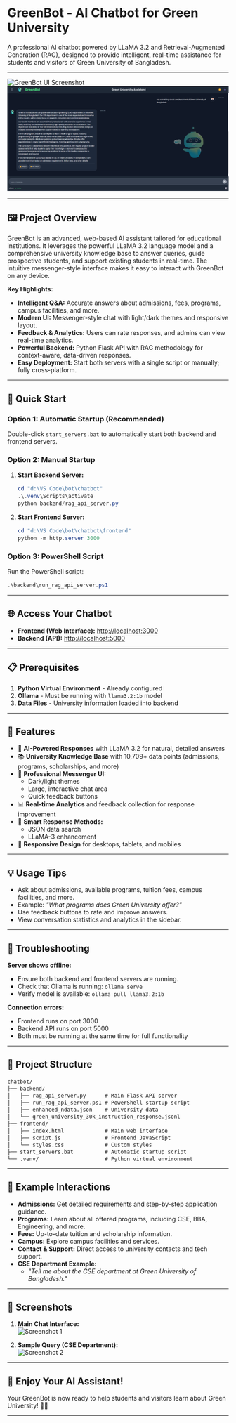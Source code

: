 # GreenBot - AI Chatbot for Green University

A professional AI chatbot powered by LLaMA 3.2 and Retrieval-Augmented Generation (RAG), designed to provide intelligent, real-time assistance for students and visitors of Green University of Bangladesh.

---

![GreenBot UI Screenshot](<img width="1910" height="905" alt="image" src="public/image.png" />
)
![GreenBot CSE Department Chat](public/image.png)

---

## 🖼️ Project Overview

GreenBot is an advanced, web-based AI assistant tailored for educational institutions. It leverages the powerful LLaMA 3.2 language model and a comprehensive university knowledge base to answer queries, guide prospective students, and support existing students in real-time. The intuitive messenger-style interface makes it easy to interact with GreenBot on any device.

**Key Highlights:**
- **Intelligent Q&A:** Accurate answers about admissions, fees, programs, campus facilities, and more.
- **Modern UI:** Messenger-style chat with light/dark themes and responsive layout.
- **Feedback & Analytics:** Users can rate responses, and admins can view real-time analytics.
- **Powerful Backend:** Python Flask API with RAG methodology for context-aware, data-driven responses.
- **Easy Deployment:** Start both servers with a single script or manually; fully cross-platform.

---

## 🚀 Quick Start

### Option 1: Automatic Startup (Recommended)
Double-click `start_servers.bat` to automatically start both backend and frontend servers.

### Option 2: Manual Startup

1. **Start Backend Server:**
   ```powershell
   cd "d:\VS Code\bot\chatbot"
   .\.venv\Scripts\activate
   python backend/rag_api_server.py
   ```

2. **Start Frontend Server:**
   ```powershell
   cd "d:\VS Code\bot\chatbot\frontend"
   python -m http.server 3000
   ```

### Option 3: PowerShell Script
Run the PowerShell script:
```powershell
.\backend\run_rag_api_server.ps1
```

---

## 🌐 Access Your Chatbot

- **Frontend (Web Interface):** [http://localhost:3000](http://localhost:3000)
- **Backend (API):** [http://localhost:5000](http://localhost:5000)

---

## 📋 Prerequisites

1. **Python Virtual Environment** - Already configured
2. **Ollama** - Must be running with `llama3.2:1b` model
3. **Data Files** - University information loaded into backend

---

## 🎯 Features

- 🤖 **AI-Powered Responses** with LLaMA 3.2 for natural, detailed answers
- 📚 **University Knowledge Base** with 10,709+ data points (admissions, programs, scholarships, and more)
- 💬 **Professional Messenger UI:** 
  - Dark/light themes
  - Large, interactive chat area
  - Quick feedback buttons
- 📊 **Real-time Analytics** and feedback collection for response improvement
- 🔄 **Smart Response Methods:** 
  - JSON data search
  - LLaMA-3 enhancement
- 📱 **Responsive Design** for desktops, tablets, and mobiles

---

## 💡 Usage Tips

- Ask about admissions, available programs, tuition fees, campus facilities, and more.
- Example: _"What programs does Green University offer?"_
- Use feedback buttons to rate and improve answers.
- View conversation statistics and analytics in the sidebar.

---

## 🔧 Troubleshooting

**Server shows offline:**
- Ensure both backend and frontend servers are running.
- Check that Ollama is running: `ollama serve`
- Verify model is available: `ollama pull llama3.2:1b`

**Connection errors:**
- Frontend runs on port 3000
- Backend API runs on port 5000
- Both must be running at the same time for full functionality

---

## 📁 Project Structure

```
chatbot/
├── backend/
│   ├── rag_api_server.py      # Main Flask API server
│   ├── run_rag_api_server.ps1 # PowerShell startup script
│   ├── enhanced_ndata.json    # University data
│   └── green_university_30k_instruction_response.jsonl
├── frontend/
│   ├── index.html             # Main web interface
│   ├── script.js              # Frontend JavaScript
│   └── styles.css             # Custom styles
├── start_servers.bat          # Automatic startup script
└── .venv/                     # Python virtual environment
```

---

## 🏫 Example Interactions

- **Admissions:** Get detailed requirements and step-by-step application guidance.
- **Programs:** Learn about all offered programs, including CSE, BBA, Engineering, and more.
- **Fees:** Up-to-date tuition and scholarship information.
- **Campus:** Explore campus facilities and services.
- **Contact & Support:** Direct access to university contacts and tech support.
- **CSE Department Example:**
  - *"Tell me about the CSE department at Green University of Bangladesh."*

---

## 📸 Screenshots

1. **Main Chat Interface:**  
   ![Screenshot 1](<img width="1917" height="915" alt="image" src="https://github.com/user-attachments/assets/c2f6b9b2-dfae-44cc-8f43-79e04d8af7bf" />
)

2. **Sample Query (CSE Department):**  
   ![Screenshot 2](<img width="1910" height="905" alt="image" src="https://github.com/user-attachments/assets/b54c04c9-508e-4178-b3e4-204bcd7ec276" />
)

---

## 🎉 Enjoy Your AI Assistant!

Your GreenBot is now ready to help students and visitors learn about Green University! 🤖✨

---






